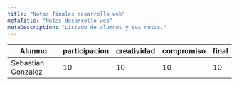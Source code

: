 ```yaml
---
title: "Notas finales desarrollo web"
metaTitle: "Notas desarrollo web"
metaDescription: "Listado de alumnos y sus notas."
---
```

| Alumno | participacion | creatividad | compromiso | final |
|---|---|---|---|---|
| Sebastian Gonzalez |10|10|10|10|


